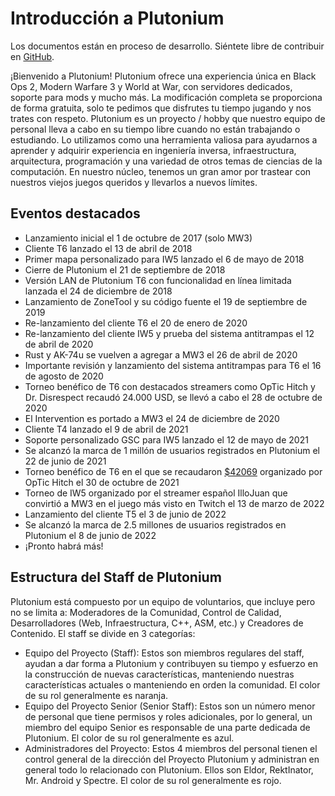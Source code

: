# Introducción a Plutonium

<Alert variant="warning">

Los documentos están en proceso de desarrollo. Siéntete libre de contribuir en [GitHub](https://github.com/plutoniummod/landing/).

</Alert>

¡Bienvenido a Plutonium! Plutonium ofrece una experiencia única en Black Ops 2, Modern Warfare 3 y World at War, con servidores dedicados, soporte para mods y mucho más. 
La modificación completa se proporciona de forma gratuita, solo te pedimos que disfrutes tu tiempo jugando y nos trates con respeto.
Plutonium es un proyecto / hobby que nuestro equipo de personal lleva a cabo en su tiempo libre cuando no están trabajando o estudiando. Lo utilizamos como una herramienta valiosa para ayudarnos a aprender y adquirir experiencia en ingeniería inversa, infraestructura, arquitectura, programación y una variedad de otros temas de ciencias de la computación.
En nuestro núcleo, tenemos un gran amor por trastear con nuestros viejos juegos queridos y llevarlos a nuevos límites.

## Eventos destacados

* Lanzamiento inicial el 1 de octubre de 2017 (solo MW3)
* Cliente T6 lanzado el 13 de abril de 2018
* Primer mapa personalizado para IW5 lanzado el 6 de mayo de 2018
* Cierre de Plutonium el 21 de septiembre de 2018
* Versión LAN de Plutonium T6 con funcionalidad en línea limitada lanzada el 24 de diciembre de 2018
* Lanzamiento de ZoneTool y su código fuente el 19 de septiembre de 2019
* Re-lanzamiento del cliente T6 el 20 de enero de 2020
* Re-lanzamiento del cliente IW5 y prueba del sistema antitrampas el 12 de abril de 2020
* Rust y AK-74u se vuelven a agregar a MW3 el 26 de abril de 2020
* Importante revisión y lanzamiento del sistema antitrampas para T6 el 16 de agosto de 2020
* Torneo benéfico de T6 con destacados streamers como OpTic Hitch y Dr. Disrespect recaudó 24.000 USD, se llevó a cabo el 28 de octubre de 2020
* El Intervention es portado a MW3 el 24 de diciembre de 2020
* Cliente T4 lanzado el 9 de abril de 2021
* Soporte personalizado GSC para IW5 lanzado el 12 de mayo de 2021
* Se alcanzó la marca de 1 millón de usuarios registrados en Plutonium el 22 de junio de 2021
* Torneo benéfico de T6 en el que se recaudaron [$42069](https://i.imgur.com/Jb5fmSV.png) organizado por OpTic Hitch el 30 de octubre de 2021
* Torneo de IW5 organizado por el streamer español IlloJuan que convirtió a MW3 en el juego más visto en Twitch el 13 de marzo de 2022
* Lanzamiento del cliente T5 el 3 de junio de 2022
* Se alcanzó la marca de 2.5 millones de usuarios registrados en Plutonium el 8 de junio de 2022
* ¡Pronto habrá más!

## Estructura del Staff de Plutonium

Plutonium está compuesto por un equipo de voluntarios, que incluye pero no se limita a: Moderadores de la Comunidad, Control de Calidad, Desarrolladores (Web, Infraestructura, C++, ASM, etc.) y Creadores de Contenido.
El staff se divide en 3 categorías:

- Equipo del Proyecto (Staff): Estos son miembros regulares del staff, ayudan a dar forma a Plutonium y contribuyen su tiempo y esfuerzo en la construcción de nuevas características, manteniendo nuestras características actuales o manteniendo en orden la comunidad. El color de su rol generalmente es naranja.
- Equipo del Proyecto Senior (Senior Staff): Estos son un número menor de personal que tiene permisos y roles adicionales, por lo general, un miembro del equipo Senior es responsable de una parte dedicada de Plutonium. El color de su rol generalmente es azul.
- Administradores del Proyecto: Estos 4 miembros del personal tienen el control general de la dirección del Proyecto Plutonium y administran en general todo lo relacionado con Plutonium. Ellos son Eldor, RektInator, Mr. Android y Spectre. El color de su rol generalmente es rojo.
